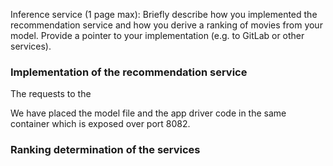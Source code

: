 Inference service (1 page max): Briefly describe how you implemented the recommendation service and how you derive a ranking of movies from your model. Provide a pointer to your implementation (e.g. to GitLab or other services).

### Implementation of the recommendation service
The requests to the 


We have placed the model file and the app driver code in the same container which is exposed over port 8082.





### Ranking determination of the services
